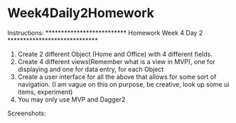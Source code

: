 # Week4Daily2Homework

Instructions:
************************** Homework Week 4 Day 2   *****************************
1.  Create 2 different Object (Home and Office) with 4 different fields.
2.  Create 4 different views(Remember what is a view in MVP), one for displaying and one for data entry, for each Object
3.  Create a user interface for all the above that allows for some sort of navigation.  (I am vague on this on purpose, be creative, look up some ui items, experiment)
4.  You may only use MVP and Dagger2

Screenshots:

